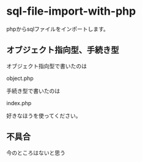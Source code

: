 # sql-file-import-with-php
phpからsqlファイルをインポートします。
## オブジェクト指向型、手続き型
オブジェクト指向型で書いたのは

object.php

手続き型で書いたのは

index.php

好きなほうを使ってください。

## 不具合
今のところはないと思う